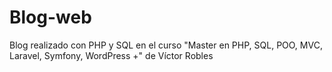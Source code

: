 # Blog-web
Blog realizado con PHP y SQL en el curso "Master en PHP, SQL, POO, MVC, Laravel, Symfony, WordPress +" de Víctor Robles
